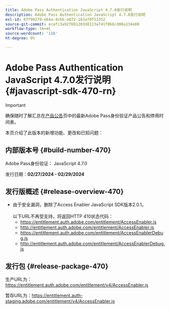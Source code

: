 ```yaml
---
title: Adobe Pass Authentication JavaScript 4.7.0发行说明
description: Adobe Pass Authentication JavaScript 4.7.0发行说明
exl-id: 07f90270-e64a-4c6b-a072-183af0f53352
source-git-commit: ecafc3a92f691203d8113a741f0b6cd00a134e80
workflow-type: tm+mt
source-wordcount: '116'
ht-degree: 0%

---
```


# Adobe Pass Authentication JavaScript 4.7.0发行说明 {#javascript-sdk-470-rn}

>[!IMPORTANT]
>
> 确保随时了解汇总在[产品公告](/help/authentication/product-announcements.md)页中的最新Adobe Pass身份验证产品公告和停用时间表。

本页介绍了此版本的新增功能、更改和已知问题：

## 内部版本号 {#build-number-470}

Adobe Pass身份验证： JavaScript 4.7.0

发行日期：**02/27/2024 - 02/29/2024**

## 发行版概述 {#release-overview-470}

* 由于安全漏洞，删除了Access Enabler JavaScript SDK版本2.0.1。
  <br/><br/>
以下URL不再受支持，将返回HTTP 410状态代码：
   * https://entitlement.auth.adobe.com/entitlement/AccessEnabler.js
   * http://entitlement.auth.adobe.com/entitlement/AccessEnabler.js
   * https://entitlement.auth.adobe.com/entitlement/AccessEnablerDebug.js
   * http://entitlement.auth.adobe.com/entitlement/AccessEnablerDebug.js

## 发行包 {#release-package-470}

生产URL为：https://entitlement.auth.adobe.com/entitlement/v4/AccessEnabler.js

暂存URL为：https://entitlement.auth-staging.adobe.com/entitlement/v4/AccessEnabler.js
